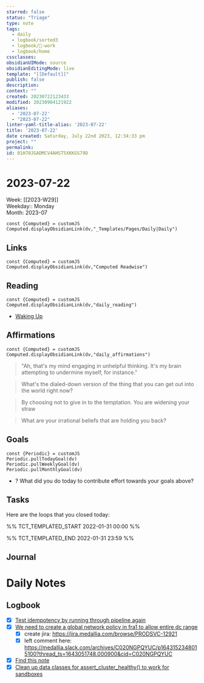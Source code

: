 ```yaml
---
starred: false
status: "Triage"
type: note
tags:
  - daily
  - logbook/sorted3
  - logbook/👔-work
  - logbook/home
cssclasses: 
obsidianUIMode: source
obsidianEditingMode: live
template: "[[Default]]"
publish: false
description: 
context: ""
created: 20230722123433
modified: 20230904121922
aliases:
  - '2023-07-22'
  - "2023-07-22"
linter-yaml-title-alias: '2023-07-22'
title: '2023-07-22'
date created: Saturday, July 22nd 2023, 12:34:33 pm
project: ""
permalink: 
id: 01H70JGADMCV4AHST5XKKGS79D
---
```


# 2023-07-22

Week: [[2023-W29]]  
Weekday:: Monday  
Month: 2023-07

```dataviewjs
const {Computed} = customJS
Computed.displayObsidianLink(dv,"_Templates/Pages/Daily|Daily")
```

## Links

```dataviewjs
const {Computed} = customJS
Computed.displayObsidianLink(dv,"Computed Readwise")
```

## Reading

```dataviewjs
const {Computed} = customJS
Computed.displayObsidianLink(dv,"daily_reading")
```
- [Waking Up]( https://read.readwise.io/read/01gjr2j724698ts9z7mbyxz63z)


## Affirmations

```dataviewjs
const {Computed} = customJS
Computed.displayObsidianLink(dv,"daily_affirmations")
```

> "Ah, that's my mind engaging in unhelpful thinking. It's my brain attempting to undermine myself, for instance."

> What's the dialed-down version of the thing that you can get out into the world right now?

> By choosing not to give in to the temptation. You are widening your straw

> What are your irrational beliefs that are holding you back?

## Goals

```dataviewjs
const {Periodic} = customJS
Periodic.pullTodayGoal(dv)
Periodic.pullWeeklyGoal(dv)
Periodic.pullMonthlyGoal(dv)
```
- ? What did you do today to contribute effort towards your goals above?

## Tasks

Here are the loops that you closed today:

%% TCT_TEMPLATED_START 2022-01-31 00:00 %%

%% TCT_TEMPLATED_END 2022-01-31 23:59 %%

## Journal



# Daily Notes


## Logbook
- [x] [Test idempotency by running through pipeline again](things:///show?id=YSuMq8jR7pRxGdjUdetQiy)
- [x] [We need to create a global network policy in fra1 to allow entire dc range](things:///show?id=Kz7tKwLjVkRa8P15rYQLXL)
	- [x] create jira: <https://jira.medallia.com/browse/PRODSVC-12921>
	- [x] left comment here: <https://medallia.slack.com/archives/C020NGPQYUC/p1643152348015100?thread_ts=1643051748.000900&cid=C020NGPQYUC>
- [x] [Find this note](things:///show?id=54Q76pTWk6pvEJYwPkY4Vx)
- [x] [Clean up data classes for assert_cluster_healthy() to work for sandboxes](things:///show?id=2t8HW9T5tmcGMmRFebt8Jq)

